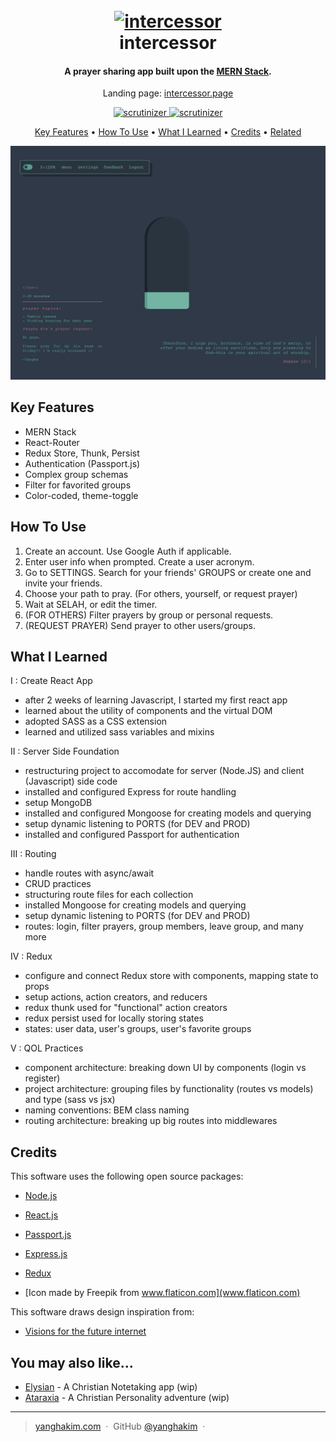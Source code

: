 <h1 align="center">
  <br>
  <a href="https://intercessor-web.herokuapp.com/"><img src="https://raw.githubusercontent.com/yanghakim/intercessor/master/client/public/favicon.png" alt="intercessor" width="200"></a>
  <br>
  intercessor
  <br>
</h1>

<h4 align="center">A prayer sharing app built upon the <a href="https://twitter.com/mern_io" target="_blank">MERN Stack</a>.
</h4>
<p align="center">Landing page: <a href="https://intercessor.page" target="_blank">intercessor.page</a></p>
<p align="center">
  <a href="https://scrutinizer-ci.com/g/yanghakim/intercessor/?branch=master">
    <img src="https://scrutinizer-ci.com/g/yanghakim/intercessor/badges/quality-score.png?b=master"
         alt="scrutinizer">
  </a>
  <a href="https://scrutinizer-ci.com/g/yanghakim/intercessor/?branch=master">
    <img src="https://scrutinizer-ci.com/g/yanghakim/intercessor/badges/build.png?b=master"
         alt="scrutinizer">
  </a>
</p>

<p align="center">
  <a href="#key-features">Key Features</a> •
  <a href="#how-to-use">How To Use</a> •
  <a href="#what-i-learned">What I Learned</a> •
  <a href="#credits">Credits</a> •
  <a href="#you-may-also-like">Related</a>
</p>

![screenshot](https://raw.githubusercontent.com/yanghakim/Portfolio/master/src/images/intweb/intweb-sanct.jpg)

## Key Features

- MERN Stack
- React-Router
- Redux Store, Thunk, Persist
- Authentication (Passport.js)
- Complex group schemas
- Filter for favorited groups
- Color-coded, theme-toggle

## How To Use

1.  Create an account. Use Google Auth if applicable.
2.  Enter user info when prompted. Create a user acronym.
3.  Go to SETTINGS. Search for your friends' GROUPS or create one and invite your friends.
4.  Choose your path to pray. (For others, yourself, or request prayer)
5.  Wait at SELAH, or edit the timer.
6.  (FOR OTHERS) Filter prayers by group or personal requests.
7.  (REQUEST PRAYER) Send prayer to other users/groups.

## What I Learned

I : Create React App

- after 2 weeks of learning Javascript, I started my first react app
- learned about the utility of components and the virtual DOM
- adopted SASS as a CSS extension
- learned and utilized sass variables and mixins

II : Server Side Foundation

- restructuring project to accomodate for server (Node.JS) and client (Javascript) side code
- installed and configured Express for route handling
- setup MongoDB
- installed and configured Mongoose for creating models and querying
- setup dynamic listening to PORTS (for DEV and PROD)
- installed and configured Passport for authentication

III : Routing

- handle routes with async/await
- CRUD practices
- structuring route files for each collection
- installed Mongoose for creating models and querying
- setup dynamic listening to PORTS (for DEV and PROD)
- routes: login, filter prayers, group members, leave group, and many more

IV : Redux

- configure and connect Redux store with components, mapping state to props
- setup actions, action creators, and reducers
- redux thunk used for "functional" action creators
- redux persist used for locally storing states
- states: user data, user's groups, user's favorite groups

V : QOL Practices

- component architecture: breaking down UI by components (login vs register)
- project architecture: grouping files by functionality (routes vs models) and type (sass vs jsx)
- naming conventions: BEM class naming
- routing architecture: breaking up big routes into middlewares

## Credits

This software uses the following open source packages:

- [Node.js](https://nodejs.org/)
- [React.js](https://reactjs.org/)
- [Passport.js](http://www.passportjs.org/)
- [Express.js](https://expressjs.com/)
- [Redux](https://redux.js.org/)

- [Icon made by Freepik from www.flaticon.com](www.flaticon.com)

This software draws design inspiration from:

- [Visions for the future internet](https://findingctrl.nesta.org.uk/)

## You may also like...

- [Elysian](https://github.com/yanghakim/elysian) - A Christian Notetaking app (wip)
- [Ataraxia](https://github.com/yanghakim/ataraxia) - A Christian Personality adventure (wip)

---

> [yanghakim.com](https://www.yanghakim.com) &nbsp;&middot;&nbsp;
> GitHub [@yanghakim](https://github.com/yanghakim) &nbsp;&middot;&nbsp;
